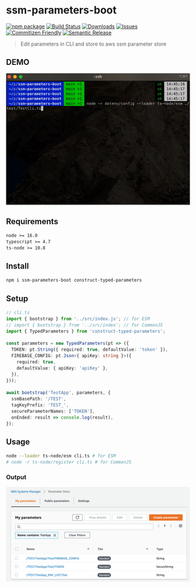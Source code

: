 # ssm-parameters-boot

[![npm package][npm-img]][npm-url]
[![Build Status][build-img]][build-url]
[![Downloads][downloads-img]][downloads-url]
[![Issues][issues-img]][issues-url]
[![Commitizen Friendly][commitizen-img]][commitizen-url]
[![Semantic Release][semantic-release-img]][semantic-release-url]

> Edit parameters in CLI and store to aws ssm parameter store

## DEMO

![CLI](https://raw.githubusercontent.com/masahirompp/images/main/ssm-parameters-boot.gif)

## Requirements

```txt
node >= 16.0
typescript >= 4.7
ts-node >= 10.8
```

## Install

```bash
npm i ssm-parameters-boot construct-typed-parameters
```

## Setup

```ts
// cli.ts
import { bootstrap } from '../src/index.js'; // for ESM
// import { bootstrap } from '../src/index'; // for CommonJS
import { TypedParameters } from 'construct-typed-parameters';

const parameters = new TypedParameters(pt => ({
  TOKEN: pt.String({ required: true, defaultValue: 'token' }),
  FIREBASE_CONFIG: pt.Json<{ apiKey: string }>({
    required: true,
    defaultValue: { apiKey: 'apiKey' },
  }),
}));

await bootstrap('TestApp', parameters, {
  ssmBasePath: '/TEST',
  tagKeyPrefix: 'TEST_',
  secureParameterNames: ['TOKEN'],
  onEnded: result => console.log(result),
});
```

## Usage

```sh
node --loader ts-node/esm cli.ts # for ESM
# node -r ts-node/register cli.ts # for CommonJS
```

### Output

![OUTPUT](https://raw.githubusercontent.com/masahirompp/images/main/ssm-parameters-boot_ssm.png)

[build-img]: https://github.com/masahirompp/ssm-parameters-boot/actions/workflows/release.yml/badge.svg
[build-url]: https://github.com/masahirompp/ssm-parameters-boot/actions/workflows/release.yml
[downloads-img]: https://img.shields.io/npm/dt/ssm-parameters-boot
[downloads-url]: https://www.npmtrends.com/ssm-parameters-boot
[npm-img]: https://img.shields.io/npm/v/ssm-parameters-boot
[npm-url]: https://www.npmjs.com/package/ssm-parameters-boot
[issues-img]: https://img.shields.io/github/issues/masahirompp/ssm-parameters-boot
[issues-url]: https://github.com/masahirompp/ssm-parameters-boot/issues
[codecov-img]: https://codecov.io/gh/masahirompp/ssm-parameters-boot/branch/main/graph/badge.svg
[codecov-url]: https://codecov.io/gh/masahirompp/ssm-parameters-boot
[semantic-release-img]: https://img.shields.io/badge/%20%20%F0%9F%93%A6%F0%9F%9A%80-semantic--release-e10079.svg
[semantic-release-url]: https://github.com/semantic-release/semantic-release
[commitizen-img]: https://img.shields.io/badge/commitizen-friendly-brightgreen.svg
[commitizen-url]: http://commitizen.github.io/cz-cli/
